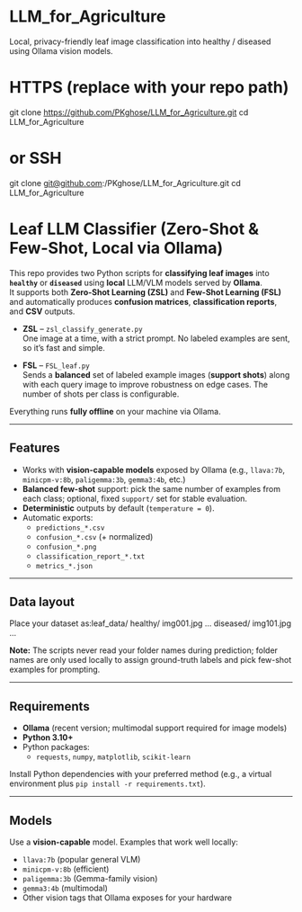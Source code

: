 # LLM_for_Agriculture
Local, privacy-friendly leaf image classification into healthy / diseased using Ollama vision models.



# HTTPS (replace with your repo path)
git clone https://github.com/PKghose/LLM_for_Agriculture.git
cd LLM_for_Agriculture

# or SSH
git clone git@github.com:/PKghose/LLM_for_Agriculture.git
cd LLM_for_Agriculture


# Leaf LLM Classifier (Zero-Shot & Few-Shot, Local via Ollama)

This repo provides two Python scripts for **classifying leaf images** into **`healthy`** or **`diseased`** using **local** LLM/VLM models served by **Ollama**.  
It supports both **Zero-Shot Learning (ZSL)** and **Few-Shot Learning (FSL)** and automatically produces **confusion matrices**, **classification reports**, and **CSV** outputs.

- **ZSL** – `zsl_classify_generate.py`  
  One image at a time, with a strict prompt. No labeled examples are sent, so it’s fast and simple.

- **FSL** – `FSL_leaf.py`  
  Sends a **balanced** set of labeled example images (**support shots**) along with each query image to improve robustness on edge cases. The number of shots per class is configurable.

Everything runs **fully offline** on your machine via Ollama.

---

## Features

- Works with **vision-capable models** exposed by Ollama (e.g., `llava:7b`, `minicpm-v:8b`, `paligemma:3b`, `gemma3:4b`, etc.)
- **Balanced few-shot** support: pick the same number of examples from each class; optional, fixed `support/` set for stable evaluation.
- **Deterministic** outputs by default (`temperature = 0`).
- Automatic exports:
  - `predictions_*.csv`
  - `confusion_*.csv` (+ normalized)
  - `confusion_*.png`
  - `classification_report_*.txt`
  - `metrics_*.json`

---

## Data layout

Place your dataset as:leaf_data/
healthy/
img001.jpg
...
diseased/
img101.jpg
...


**Note:** The scripts never read your folder names during prediction; folder names are only used locally to assign ground-truth labels and pick few-shot examples for prompting.

---

## Requirements

- **Ollama** (recent version; multimodal support required for image models)
- **Python 3.10+**
- Python packages:
  - `requests`, `numpy`, `matplotlib`, `scikit-learn`

Install Python dependencies with your preferred method (e.g., a virtual environment plus `pip install -r requirements.txt`).

---

## Models

Use a **vision-capable** model. Examples that work well locally:

- `llava:7b` (popular general VLM)
- `minicpm-v:8b` (efficient)
- `paligemma:3b` (Gemma-family vision)
- `gemma3:4b` (multimodal)
- Other vision tags that Ollama exposes for your hardware


